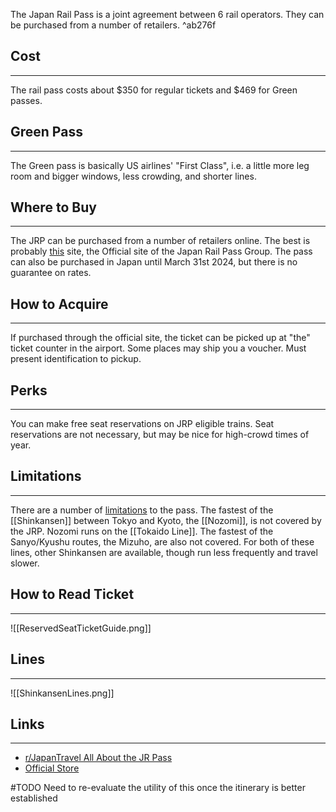 The Japan Rail Pass is a joint agreement between 6 rail operators. They can be purchased from a number of retailers. ^ab276f

## Cost
---
The rail pass costs about $350 for regular tickets and $469 for Green passes.

## Green Pass
---
The Green pass is basically US airlines' "First Class", i.e. a little more leg room and bigger windows, less crowding, and shorter lines.

## Where to Buy
---
The JRP can be purchased from a number of retailers online. The best is probably [this](https://www.japanrailpass-reservation.net/) site, the Official site of the Japan Rail Pass Group.
The pass can also be purchased in Japan until March 31st 2024, but there is no guarantee on rates.

## How to Acquire
---
If purchased through the official site, the ticket can be picked up at "the" ticket counter in the airport. Some places may ship you a voucher. Must present identification to pickup.

## Perks
---
You can make free seat reservations on JRP eligible trains. Seat reservations are not necessary, but may be nice for high-crowd times of year.

## Limitations
---
There are a number of [limitations](https://www.japan-guide.com/e/e2361.html) to the pass. The fastest of the [[Shinkansen]] between Tokyo and Kyoto, the [[Nozomi]], is not covered by the JRP. Nozomi runs on the [[Tokaido Line]]. The fastest of the Sanyo/Kyushu routes, the Mizuho, are also not covered. For both of these lines, other Shinkansen are available, though run less frequently and travel slower.

## How to Read Ticket
---
![[ReservedSeatTicketGuide.png]]

## Lines
---
![[ShinkansenLines.png]]

## Links
---
- [r/JapanTravel All About the JR Pass](https://old.reddit.com/r/JapanTravel/wiki/advice/transport/jrpass)
- [Official Store](https://www.japanrailpass-reservation.net/)

#TODO Need to re-evaluate the utility of this once the itinerary is better established